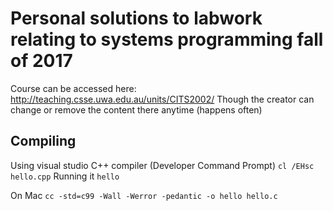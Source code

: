 # Personal solutions to labwork relating to systems programming fall of 2017
Course can be accessed here: http://teaching.csse.uwa.edu.au/units/CITS2002/
Though the creator can change or remove the content there anytime (happens often)

## Compiling
Using visual studio C++ compiler (Developer Command Prompt)
`cl /EHsc hello.cpp`
Running it
`hello`

On Mac
`cc -std=c99 -Wall -Werror -pedantic -o hello hello.c`
